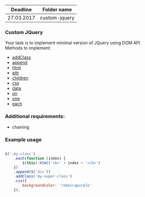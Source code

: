 | Deadline  | Folder name |
|-----------|-------------|
| 27.03.2017| custom-jquery |

### Custom JQuery

Your task is to implement minimal version of JQuery using DOM API
Methods to implement:
* [addClass](http://api.jquery.com/addClass/)
* [append](http://api.jquery.com/append/)
* [html](https://api.jquery.com/html/)
* [attr](http://api.jquery.com/attr/)
* [children](http://api.jquery.com/children/)
* [css](http://api.jquery.com/css/)
* [data](http://api.jquery.com/data/)
* [on](http://api.jquery.com/on/)
* [one](http://api.jquery.com/one/)
* [each](https://api.jquery.com/each/)

### Additional requirements:
* chaining

### Example usage
```javascript

$('.my-class')
    .each(function (index) {
        $(this).html('<b>' + index + '</b>')
    })
    .append($('div'))
    .addClass('my-super-class')
    .css({
        backgroundColor: 'rebeccapurple'
    });

```